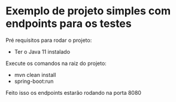 Exemplo de projeto simples com endpoints para os testes
===

Pré requisitos para rodar o projeto:

* Ter o Java 11 instalado

Execute os comandos na raiz do projeto:
* mvn clean install
* spring-boot:run

Feito isso os endpoints estarão rodando na porta 8080